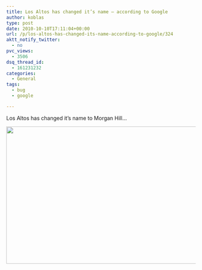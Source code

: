 ```yaml
---
title: Los Altos has changed it’s name – according to Google
author: koblas
type: post
date: 2010-10-10T17:11:04+00:00
url: /p/los-altos-has-changed-its-name-according-to-google/324
aktt_notify_twitter:
  - no
pvc_views:
  - 3506
dsq_thread_id:
  - 161231232
categories:
  - General
tags:
  - bug
  - google

---
```

Los Altos has changed it&#8217;s name to Morgan Hill&#8230;

<img title="Screen shot 2010-10-10 at 10.08.24 AM" src="/uploads/2010/10/Screen-shot-2010-10-10-at-10.08.24-AM1.png" alt="" width="930" height="365" />

 [1]: http://www.skitoy.com/wp-content/uploads/2010/10/Screen-shot-2010-10-10-at-10.08.24-AM1.png
